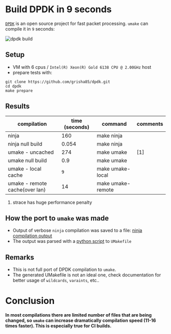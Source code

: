 
# Build DPDK in 9 seconds

[`DPDK`](https://www.dpdk.org/) is an open source project for fast packet processing. `umake` can compile it in `9` seconds:

![dpdk build](images/dpdk-build/dpdk-build.gif)

## Setup

- VM with 6 cpus / `Intel(R) Xeon(R) Gold 6138 CPU @ 2.00GHz` host
- prepare tests with:
  
```
git clone https://github.com/grisha85/dpdk.git
cd dpdk
make prepare
```

## Results

| compilation                    	| time (seconds) 	| command           	| comments 	|
|--------------------------------	|----------------	|-------------------	|----------	|
| ninja                          	| 160            	| make ninja          |           |
| ninja null build                | 0.054           | make ninja        	|          	|
| umake - uncached               	| 274            	| make umake        	| [1]      	|
| umake null build               	| 0.9            	| make umake        	|       	  |
| umake - local cache            	| `9`            	| make umake-local  	|          	|
| umake - remote cache(over lan) 	| 14             	| make umake-remote 	|          	|

1. strace has huge performance penalty

## How the port to `umake` was made

- Output of verbose `ninja` compilation was saved to a file: [ninja compilation output](https://github.com/grisha85/dpdk/blob/master/ninja)
- The output was parsed with a [python script](https://github.com/grisha85/dpdk/blob/master/parse_ninja.py) to `UMakefile` 

## Remarks

- This is not full port of DPDK compilation to `umake`.
- The generated UMakefile is not an ideal one, check documentation for better usage of `wildcards`, `varaints`, etc..

# Conclusion

**In most compilations there are limited number of files that are being changed, so `umake` can increase dramatically compilation speed (11-16 times faster). This is especially true for CI builds.**
